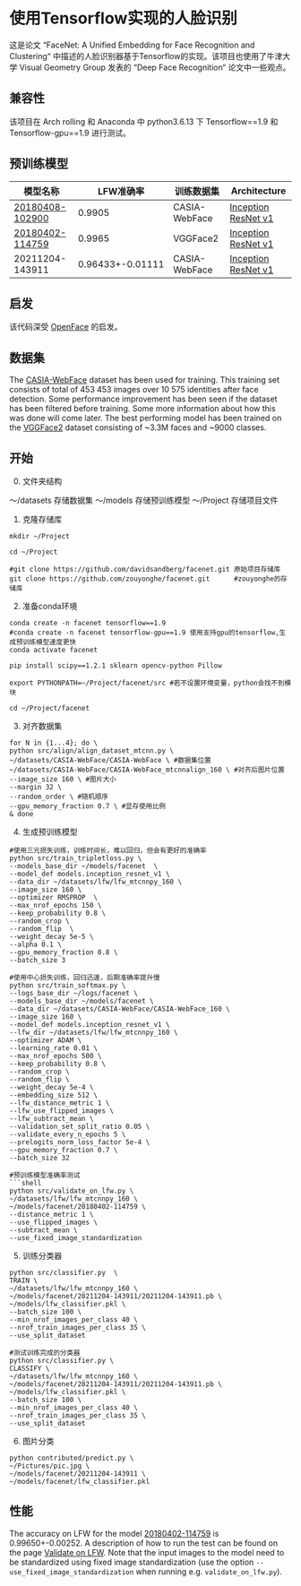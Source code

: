 # 使用Tensorflow实现的人脸识别
这是论文 “FaceNet: A Unified Embedding for Face Recognition and Clustering“ 中描述的人脸识别器基于Tensorflow的实现。该项目也使用了牛津大学 Visual Geometry Group 发表的 “Deep Face Recognition“ 论文中一些观点。

## 兼容性
该项目在 Arch rolling 和 Anaconda 中 python3.6.13 下 Tensorflow==1.9 和 Tensorflow-gpu==1.9 进行测试。

## 预训练模型
| 模型名称 | LFW准确率 | 训练数据集 | Architecture |
| -------- | --------- | ---------- | ------------ |
| [20180408-102900](https://drive.google.com/open?id=1R77HmFADxe87GmoLwzfgMu_HY0IhcyBz) | 0.9905        | CASIA-WebFace    | [Inception ResNet v1](https://github.com/davidsandberg/facenet/blob/master/src/models/inception_resnet_v1.py) |
| [20180402-114759](https://drive.google.com/open?id=1EXPBSXwTaqrSC0OhUdXNmKSh9qJUQ55-) | 0.9965        | VGGFace2      | [Inception ResNet v1](https://github.com/davidsandberg/facenet/blob/master/src/models/inception_resnet_v1.py) |
| 20211204-143911 |0.96433+-0.01111| CASIA-WebFace | [Inception ResNet v1](https://github.com/davidsandberg/facenet/blob/master/src/models/inception_resnet_v1.py) |

## 启发

该代码深受 [OpenFace](https://github.com/cmusatyalab/openface) 的启发。

## 数据集

The [CASIA-WebFace](http://www.cbsr.ia.ac.cn/english/CASIA-WebFace-Database.html) dataset has been used for training.
This training set consists of total of 453 453 images over 10 575 identities after face detection. Some performance
improvement has been seen if the dataset has been filtered before training. Some more information about how this was
done will come later. The best performing model has been trained on
the [VGGFace2](https://www.robots.ox.ac.uk/~vgg/data/vgg_face2/) dataset consisting of ~3.3M faces and ~9000 classes.

## 开始
0. 文件夹结构

～/datasets 存储数据集
～/models 存储预训练模型
～/Project 存储项目文件

1. 克隆存储库

```shell
mkdir ~/Project

cd ~/Project

#git clone https://github.com/davidsandberg/facenet.git 原始项目存储库
git clone https://github.com/zouyonghe/facenet.git      #zouyonghe的存储库
```

2. 准备conda环境

```shell
conda create -n facenet tensorflow==1.9
#conda create -n facenet tensorflow-gpu==1.9 使用支持gpu的tensorflow,生成预训练模型速度更快
conda activate facenet

pip install scipy==1.2.1 sklearn opencv-python Pillow

export PYTHONPATH=~/Project/facenet/src #若不设置环境变量，python会找不到模块

cd ~/Project/facenet
```

3. 对齐数据集

```shell
for N in {1...4}; do \
python src/align/align_dataset_mtcnn.py \
~/datasets/CASIA-WebFace/CASIA-WebFace \ #数据集位置
~/datasets/CASIA-WebFace/CASIA-WebFace_mtcnnalign_160 \ #对齐后图片位置
--image_size 160 \ #图片大小
--margin 32 \
--random_order \ #随机顺序
--gpu_memory_fraction 0.7 \ #显存使用比例
& done
```

4. 生成预训练模型
```shell
#使用三元损失训练，训练时间长，难以回归，但会有更好的准确率
python src/train_tripletloss.py \
--models_base_dir ~/models/facenet  \
--model_def models.inception_resnet_v1 \
--data_dir ~/datasets/lfw/lfw_mtcnnpy_160 \
--image_size 160 \
--optimizer RMSPROP  \
--max_nrof_epochs 150 \
--keep_probability 0.8 \
--random_crop \
--random_flip  \
--weight_decay 5e-5 \
--alpha 0.1 \
--gpu_memory_fraction 0.8 \
--batch_size 3

#使用中心损失训练，回归迅速，后期准确率提升慢
python src/train_softmax.py \
--logs_base_dir ~/logs/facenet \
--models_base_dir ~/models/facenet \
--data_dir ~/datasets/CASIA-WebFace/CASIA-WebFace_160 \
--image_size 160 \
--model_def models.inception_resnet_v1 \
--lfw_dir ~/datasets/lfw/lfw_mtcnnpy_160 \
--optimizer ADAM \
--learning_rate 0.01 \
--max_nrof_epochs 500 \
--keep_probability 0.8 \
--random_crop \
--random_flip \
--weight_decay 5e-4 \
--embedding_size 512 \
--lfw_distance_metric 1 \
--lfw_use_flipped_images \
--lfw_subtract_mean \
--validation_set_split_ratio 0.05 \
--validate_every_n_epochs 5 \
--prelogits_norm_loss_factor 5e-4 \
--gpu_memory_fraction 0.7 \
--batch_size 32

#预训练模型准确率测试
```shell
python src/validate_on_lfw.py \
~/datasets/lfw/lfw_mtcnnpy_160 \
~/models/facenet/20180402-114759 \
--distance_metric 1 \
--use_flipped_images \
--subtract_mean \
--use_fixed_image_standardization
```

5. 训练分类器
```shell
python src/classifier.py  \ 
TRAIN \
~/datasets/lfw/lfw_mtcnnpy_160 \
~/models/facenet/20211204-143911/20211204-143911.pb \
~/models/lfw_classifier.pkl \
--batch_size 100 \
--min_nrof_images_per_class 40 \
--nrof_train_images_per_class 35 \
--use_split_dataset

#测试训练完成的分类器
python src/classifier.py \  
CLASSIFY \
~/datasets/lfw/lfw_mtcnnpy_160 \
~/models/facenet/20211204-143911/20211204-143911.pb \
~/models/lfw_classifier.pkl \
--batch_size 100 \
--min_nrof_images_per_class 40 \
--nrof_train_images_per_class 35 \
--use_split_dataset
```

6. 图片分类
```shell
python contributed/predict.py \
~/Pictures/pic.jpg \
~/models/facenet/20211204-143911 \
~/models/facenet/lfw_classifier.pkl
```

## 性能

The accuracy on LFW for the model [20180402-114759](https://drive.google.com/open?id=1EXPBSXwTaqrSC0OhUdXNmKSh9qJUQ55-)
is 0.99650+-0.00252. A description of how to run the test can be found on the
page [Validate on LFW](https://github.com/davidsandberg/facenet/wiki/Validate-on-lfw). Note that the input images to the
model need to be standardized using fixed image standardization (use the option `--use_fixed_image_standardization` when
running e.g. `validate_on_lfw.py`).